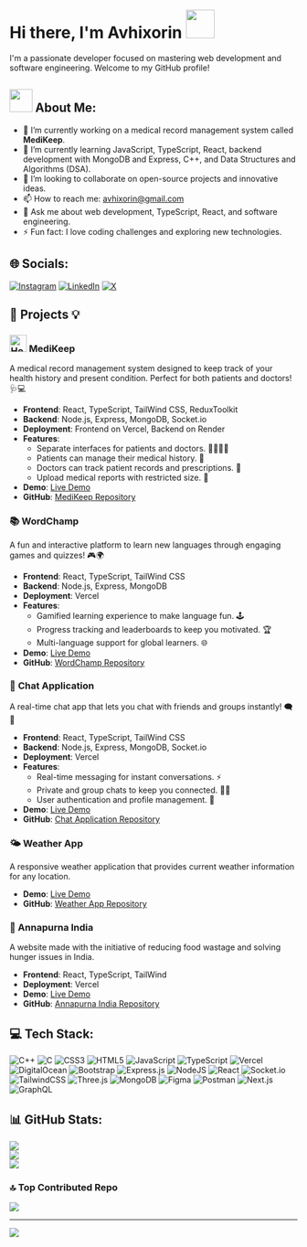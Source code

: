 # Hi there, I'm Avhixorin <img src="https://user-images.githubusercontent.com/74038190/214644152-52f47eb3-5e31-4f47-8758-05c9468d5596.gif" width="50">

I'm a passionate developer focused on mastering web development and software engineering. Welcome to my GitHub profile!

## <img src="https://user-images.githubusercontent.com/74038190/216655818-2e7b9a31-49bf-4744-85a8-db8a2577c45c.gif" width="40" /> About Me:
- 🔭 I’m currently working on a medical record management system called **MediKeep**.
- 🌱 I’m currently learning JavaScript, TypeScript, React, backend development with MongoDB and Express, C++, and Data Structures and Algorithms (DSA).
- 👯 I’m looking to collaborate on open-source projects and innovative ideas.
- 📫 How to reach me: [avhixorin@gmail.com](mailto:avhixorin@gmail.com)
- 💬 Ask me about web development, TypeScript, React, and software engineering.
- ⚡ Fun fact: I love coding challenges and exploring new technologies.

## 🌐 Socials:
[![Instagram](https://img.shields.io/badge/Instagram-%23E4405F.svg?logo=Instagram&logoColor=white)](https://instagram.com/avhixorin) [![LinkedIn](https://img.shields.io/badge/LinkedIn-%230077B5.svg?logo=linkedin&logoColor=white)](https://linkedin.com/in/avhixorin) [![X](https://img.shields.io/badge/X-black.svg?logo=X&logoColor=white)](https://x.com/avhiIsLit)

## 🚀 **Projects** 💡

### <img src="https://user-images.githubusercontent.com/74038190/216121952-63f41409-6eb1-4a81-8b47-0d5d7c8552a4.png" alt="Health Worker" width="30" /> **MediKeep**
A medical record management system designed to keep track of your health history and present condition. Perfect for both patients and doctors! 🩺💻

- **Frontend**: React, TypeScript, TailWind CSS, ReduxToolkit
- **Backend**: Node.js, Express, MongoDB, Socket.io
- **Deployment**: Frontend on Vercel, Backend on Render
- **Features**:
  - Separate interfaces for patients and doctors. 👩‍⚕️👨‍⚕️
  - Patients can manage their medical history. 📝
  - Doctors can track patient records and prescriptions. 💊
  - Upload medical reports with restricted size. 📄
- **Demo**: [Live Demo](https://avhixorin.me)
- **GitHub**: [MediKeep Repository](https://github.com/avhixorin/Medikeep-frontend)

### 📚 **WordChamp**
A fun and interactive platform to learn new languages through engaging games and quizzes! 🎮🌍

- **Frontend**: React, TypeScript, TailWind CSS
- **Backend**: Node.js, Express, MongoDB
- **Deployment**: Vercel
- **Features**:
  - Gamified learning experience to make language fun. 🕹️
  - Progress tracking and leaderboards to keep you motivated. 🏆
  - Multi-language support for global learners. 🌐
- **Demo**: [Live Demo](https://word-champ.vercel.app)
- **GitHub**: [WordChamp Repository](https://github.com/avhixorin/WordChamp)

### 💬 **Chat Application**
A real-time chat app that lets you chat with friends and groups instantly! 🗨️💬

- **Frontend**: React, TypeScript, TailWind CSS
- **Backend**: Node.js, Express, MongoDB, Socket.io
- **Deployment**: Vercel
- **Features**:
  - Real-time messaging for instant conversations. ⚡
  - Private and group chats to keep you connected. 👫👬
  - User authentication and profile management. 👤
- **Demo**: [Live Demo](https://chatapp.avhixorin.me)
- **GitHub**: [Chat Application Repository](https://github.com/avhixorin/Real-time-chat-app)


### 🌤️ Weather App
A responsive weather application that provides current weather information for any location.

- **Demo**: [Live Demo](https://weather-app-blond-omega-39.vercel.app/)
- **GitHub**: [Weather App Repository](https://github.com/avhixorin/WeatherApp/tree/c39ff11667bd49c4a2de2d4e8f0a25efc9d1cbdf/weatherApp%20(Responsive))

### 🍲 Annapurna India
A website made with the initiative of reducing food wastage and solving hunger issues in India.

- **Frontend**: React, TypeScript, TailWind
- **Deployment**: Vercel
- **Demo**: [Live Demo](https://annapurna-india.vercel.app/)
- **GitHub**: [Annapurna India Repository](https://github.com/avhixorin/Annapurna-India)

## 💻 Tech Stack:
![C++](https://img.shields.io/badge/c++-%2300599C.svg?style=for-the-badge&logo=c%2B%2B&logoColor=white) ![C](https://img.shields.io/badge/c-%2300599C.svg?style=for-the-badge&logo=c&logoColor=white) ![CSS3](https://img.shields.io/badge/css3-%231572B6.svg?style=for-the-badge&logo=css3&logoColor=white) ![HTML5](https://img.shields.io/badge/html5-%23E34F26.svg?style=for-the-badge&logo=html5&logoColor=white) ![JavaScript](https://img.shields.io/badge/javascript-%23323330.svg?style=for-the-badge&logo=javascript&logoColor=%23F7DF1E) ![TypeScript](https://img.shields.io/badge/typescript-%23007ACC.svg?style=for-the-badge&logo=typescript&logoColor=white) ![Vercel](https://img.shields.io/badge/vercel-%23000000.svg?style=for-the-badge&logo=vercel&logoColor=white) ![DigitalOcean](https://img.shields.io/badge/DigitalOcean-%230167ff.svg?style=for-the-badge&logo=digitalOcean&logoColor=white) ![Bootstrap](https://img.shields.io/badge/bootstrap-%238511FA.svg?style=for-the-badge&logo=bootstrap&logoColor=white) ![Express.js](https://img.shields.io/badge/express.js-%23404d59.svg?style=for-the-badge&logo=express&logoColor=%2361DAFB) ![NodeJS](https://img.shields.io/badge/node.js-6DA55F?style=for-the-badge&logo=node.js&logoColor=white) ![React](https://img.shields.io/badge/react-%2320232a.svg?style=for-the-badge&logo=react&logoColor=%2361DAFB) ![Socket.io](https://img.shields.io/badge/Socket.io-black?style=for-the-badge&logo=socket.io&badgeColor=010101) ![TailwindCSS](https://img.shields.io/badge/tailwindcss-%2338B2AC.svg?style=for-the-badge&logo=tailwind-css&logoColor=white) ![Three.js](https://img.shields.io/badge/threejs-black?style=for-the-badge&logo=three.js&logoColor=white) ![MongoDB](https://img.shields.io/badge/MongoDB-%234ea94b.svg?style=for-the-badge&logo=mongodb&logoColor=white) ![Figma](https://img.shields.io/badge/figma-%23F24E1E.svg?style=for-the-badge&logo=figma&logoColor=white) ![Postman](https://img.shields.io/badge/Postman-FF6C37?style=for-the-badge&logo=postman&logoColor=white) ![Next.js](https://img.shields.io/badge/Next.js-black?style=for-the-badge&logo=next.js&logoColor=white) ![GraphQL](https://img.shields.io/badge/GraphQL-E10098?style=for-the-badge&logo=graphql&logoColor=white)

## 📊 GitHub Stats:
![](https://github-readme-stats.vercel.app/api?username=avhixorin&theme=cobalt&hide_border=false&include_all_commits=false&count_private=false)<br/>
![](https://github-readme-streak-stats.herokuapp.com/?user=avhixorin&theme=cobalt&hide_border=false)<br/>
![](https://github-readme-stats.vercel.app/api/top-langs/?username=avhixorin&theme=cobalt&hide_border=false&include_all_commits=true&count_private=false&layout=compact)


### 🔝 Top Contributed Repo
![](https://github-contributor-stats.vercel.app/api?username=avhixorin&limit=5&theme=cobalt&combine_all_yearly_contributions=true)

---

[![](https://visitcount.itsvg.in/api?id=avhixorin&label=Profile%20Views&color=6&icon=7&pretty=true)](https://visitcount.itsvg.in)

